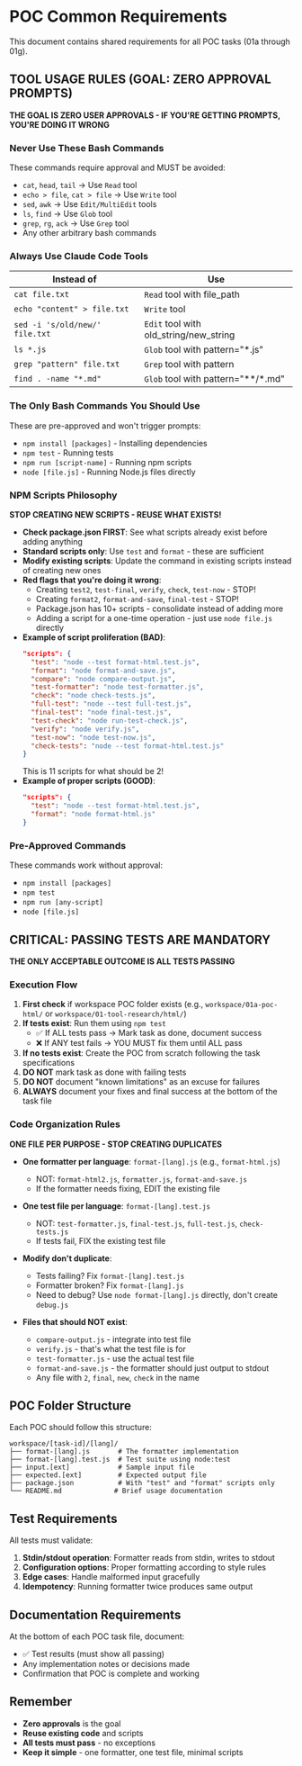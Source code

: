 # POC Common Requirements

This document contains shared requirements for all POC tasks (01a through 01g).

## TOOL USAGE RULES (GOAL: ZERO APPROVAL PROMPTS)

**THE GOAL IS ZERO USER APPROVALS - IF YOU'RE GETTING PROMPTS, YOU'RE DOING IT WRONG**

### Never Use These Bash Commands
These commands require approval and MUST be avoided:
- `cat`, `head`, `tail` → Use `Read` tool
- `echo > file`, `cat > file` → Use `Write` tool  
- `sed`, `awk` → Use `Edit/MultiEdit` tools
- `ls`, `find` → Use `Glob` tool
- `grep`, `rg`, `ack` → Use `Grep` tool
- Any other arbitrary bash commands

### Always Use Claude Code Tools
| Instead of | Use |
|------------|-----|
| `cat file.txt` | `Read` tool with file_path |
| `echo "content" > file.txt` | `Write` tool |
| `sed -i 's/old/new/' file.txt` | `Edit` tool with old_string/new_string |
| `ls *.js` | `Glob` tool with pattern="*.js" |
| `grep "pattern" file.txt` | `Grep` tool with pattern |
| `find . -name "*.md"` | `Glob` tool with pattern="**/*.md" |

### The Only Bash Commands You Should Use
These are pre-approved and won't trigger prompts:
- `npm install [packages]` - Installing dependencies
- `npm test` - Running tests
- `npm run [script-name]` - Running npm scripts
- `node [file.js]` - Running Node.js files directly

### NPM Scripts Philosophy  
**STOP CREATING NEW SCRIPTS - REUSE WHAT EXISTS!**

- **Check package.json FIRST**: See what scripts already exist before adding anything
- **Standard scripts only**: Use `test` and `format` - these are sufficient
- **Modify existing scripts**: Update the command in existing scripts instead of creating new ones
- **Red flags that you're doing it wrong**:
  - Creating `test2`, `test-final`, `verify`, `check`, `test-now` - STOP!
  - Creating `format2`, `format-and-save`, `final-test` - STOP!
  - Package.json has 10+ scripts - consolidate instead of adding more
  - Adding a script for a one-time operation - just use `node file.js` directly
- **Example of script proliferation (BAD)**:
  ```json
  "scripts": {
    "test": "node --test format-html.test.js",
    "format": "node format-and-save.js",
    "compare": "node compare-output.js",
    "test-formatter": "node test-formatter.js",
    "check": "node check-tests.js",
    "full-test": "node --test full-test.js",
    "final-test": "node final-test.js",
    "test-check": "node run-test-check.js",
    "verify": "node verify.js",
    "test-now": "node test-now.js",
    "check-tests": "node --test format-html.test.js"
  }
  ```
  This is 11 scripts for what should be 2!
- **Example of proper scripts (GOOD)**:
  ```json
  "scripts": {
    "test": "node --test format-html.test.js",
    "format": "node format-html.js"
  }
  ```

### Pre-Approved Commands
These commands work without approval:
- `npm install [packages]`
- `npm test` 
- `npm run [any-script]`
- `node [file.js]`

## CRITICAL: PASSING TESTS ARE MANDATORY

**THE ONLY ACCEPTABLE OUTCOME IS ALL TESTS PASSING**

### Execution Flow
1. **First check** if workspace POC folder exists (e.g., `workspace/01a-poc-html/` or `workspace/01-tool-research/html/`)
2. **If tests exist**: Run them using `npm test`
   - ✅ If ALL tests pass → Mark task as done, document success
   - ❌ If ANY test fails → YOU MUST fix them until ALL pass
3. **If no tests exist**: Create the POC from scratch following the task specifications
4. **DO NOT** mark task as done with failing tests
5. **DO NOT** document "known limitations" as an excuse for failures
6. **ALWAYS** document your fixes and final success at the bottom of the task file

### Code Organization Rules
**ONE FILE PER PURPOSE - STOP CREATING DUPLICATES**

- **One formatter per language**: `format-[lang].js` (e.g., `format-html.js`)
  - NOT: `format-html2.js`, `formatter.js`, `format-and-save.js`
  - If the formatter needs fixing, EDIT the existing file
  
- **One test file per language**: `format-[lang].test.js`
  - NOT: `test-formatter.js`, `final-test.js`, `full-test.js`, `check-tests.js`
  - If tests fail, FIX the existing test file
  
- **Modify don't duplicate**: 
  - Tests failing? Fix `format-[lang].test.js`
  - Formatter broken? Fix `format-[lang].js`
  - Need to debug? Use `node format-[lang].js` directly, don't create `debug.js`
  
- **Files that should NOT exist**:
  - `compare-output.js` - integrate into test file
  - `verify.js` - that's what the test file is for
  - `test-formatter.js` - use the actual test file
  - `format-and-save.js` - the formatter should just output to stdout
  - Any file with `2`, `final`, `new`, `check` in the name

## POC Folder Structure

Each POC should follow this structure:
```
workspace/[task-id]/[lang]/
├── format-[lang].js       # The formatter implementation
├── format-[lang].test.js  # Test suite using node:test
├── input.[ext]            # Sample input file
├── expected.[ext]         # Expected output file
├── package.json           # With "test" and "format" scripts only
└── README.md             # Brief usage documentation
```

## Test Requirements

All tests must validate:
1. **Stdin/stdout operation**: Formatter reads from stdin, writes to stdout
2. **Configuration options**: Proper formatting according to style rules
3. **Edge cases**: Handle malformed input gracefully
4. **Idempotency**: Running formatter twice produces same output

## Documentation Requirements

At the bottom of each POC task file, document:
- ✅ Test results (must show all passing)
- Any implementation notes or decisions made
- Confirmation that POC is complete and working

## Remember

- **Zero approvals** is the goal
- **Reuse existing code** and scripts
- **All tests must pass** - no exceptions
- **Keep it simple** - one formatter, one test file, minimal scripts